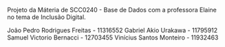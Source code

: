 Projeto da Máteria de SCC0240 - Base de Dados com a professora Elaine no tema de Inclusão Digital.

João Pedro Rodrigues Freitas - 11316552
Gabriel Akio Urakawa - 11795912
Samuel Victorio Bernacci - 12703455
Vinícius Santos Monteiro  - 11932463
